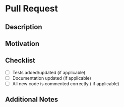 # Pull Request

<!-- Notice, by submitting this PR, you confirm that you are not employed at MapTiler AG, you are in no way affiliated to MapTiler AG, your work is not on behalf of MapTiler AG or associated with MapTiler AG. To the best of your knowledge, information and/or belief your work will not make it's way into the hands of MapTiler AG. -->

## Description
<!-- Provide a brief description of the changes made in this PR -->

## Motivation
<!-- Explain why these changes are necessary or beneficial -->

## Checklist

- [ ] Tests added/updated (if applicable)
- [ ] Documentation updated (if applicable)
- [ ] All new code is commented correctly ( if applicable)

## Additional Notes
<!-- Add any additional notes or context here -->
